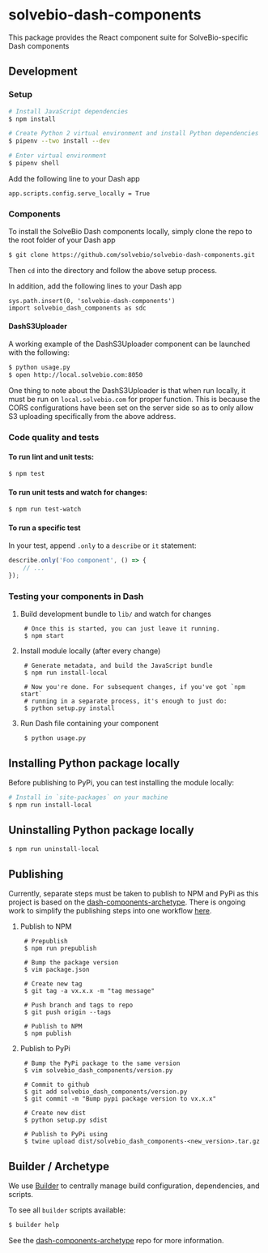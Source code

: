# solvebio-dash-components

This package provides the React component suite for SolveBio-specific Dash components

## Development
### Setup

```sh
# Install JavaScript dependencies
$ npm install

# Create Python 2 virtual environment and install Python dependencies
$ pipenv --two install --dev

# Enter virtual environment
$ pipenv shell

```

Add the following line to your Dash app
```
app.scripts.config.serve_locally = True
```

### Components

To install the SolveBio Dash components locally, simply clone the repo to the root folder of your
Dash app

```sh
$ git clone https://github.com/solvebio/solvebio-dash-components.git
```

Then `cd` into the directory and follow the above setup process.

In addition, add the following lines to your Dash app
```
sys.path.insert(0, 'solvebio-dash-components')
import solvebio_dash_components as sdc
```

#### DashS3Uploader

A working example of the DashS3Uploader component can be launched with the following:

```sh
$ python usage.py
$ open http://local.solvebio.com:8050
```

One thing to note about the DashS3Uploader is that when run locally, it must be run on `local.solvebio.com`
for proper function. This is because the CORS configurations have been set on the server side
so as to only allow S3 uploading specifically from the above address.

### Code quality and tests

#### To run lint and unit tests:

```sh
$ npm test
```

#### To run unit tests and watch for changes:

```sh
$ npm run test-watch
```

#### To run a specific test

In your test, append `.only` to a `describe` or `it` statement:

```javascript
describe.only('Foo component', () => {
    // ...
});
```

### Testing your components in Dash

1. Build development bundle to `lib/` and watch for changes

        # Once this is started, you can just leave it running.
        $ npm start

2. Install module locally (after every change)

        # Generate metadata, and build the JavaScript bundle
        $ npm run install-local

        # Now you're done. For subsequent changes, if you've got `npm start`
        # running in a separate process, it's enough to just do:
        $ python setup.py install

3. Run Dash file containing your component

        $ python usage.py

## Installing Python package locally

Before publishing to PyPi, you can test installing the module locally:

```sh
# Install in `site-packages` on your machine
$ npm run install-local
```

## Uninstalling Python package locally

```sh
$ npm run uninstall-local
```

## Publishing

Currently, separate steps must be taken to publish to NPM and PyPi as this project
is based on the [dash-components-archetype][]. There is ongoing work to simplify
the publishing steps into one workflow [here](https://github.com/plotly/dash-components-archetype/issues/5).

1. Publish to NPM

        # Prepublish
        $ npm run prepublish

        # Bump the package version
        $ vim package.json
        
        # Create new tag
        $ git tag -a vx.x.x -m "tag message"

        # Push branch and tags to repo
        $ git push origin --tags

        # Publish to NPM
        $ npm publish

2. Publish to PyPi

        # Bump the PyPi package to the same version
        $ vim solvebio_dash_components/version.py

        # Commit to github
        $ git add solvebio_dash_components/version.py
        $ git commit -m "Bump pypi package version to vx.x.x"
        
        # Create new dist
        $ python setup.py sdist

        # Publish to PyPi using
        $ twine upload dist/solvebio_dash_components-<new_version>.tar.gz


## Builder / Archetype

We use [Builder][] to centrally manage build configuration, dependencies, and
scripts.

To see all `builder` scripts available:

```sh
$ builder help
```

See the [dash-components-archetype][] repo for more information.

[Builder]: https://github.com/FormidableLabs/builder
[Dash]: https://plot.ly/dash
[NPM package authors]: https://www.npmjs.com/package/dash-core-components/access
[PyPi]: https://pypi.python.org/pypi
[dash-components-archetype]: https://github.com/plotly/dash-components-archetype
